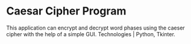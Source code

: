 # Caesar Cipher Program
This application can encrypt and decrypt word phases using the caeser cipher with the help of a simple GUI.
Technologies | Python, Tkinter.

